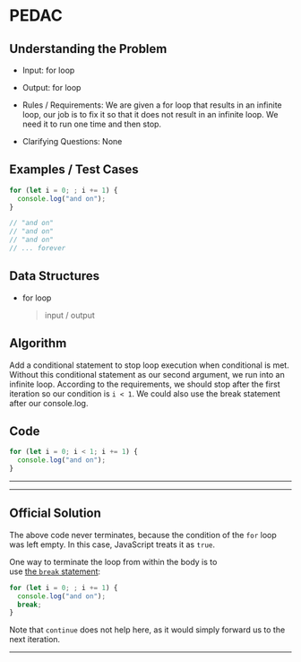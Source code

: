 # PEDAC

## Understanding the Problem

- Input:
  for loop

- Output:
  for loop

- Rules / Requirements:
  We are given a for loop that results in an infinite loop, our job is to fix it so that it does not result in an infinite loop. We need it to run one time and then stop.

- Clarifying Questions:
  None

## Examples / Test Cases

```js
for (let i = 0; ; i += 1) {
  console.log("and on");
}

// "and on"
// "and on"
// "and on"
// ... forever
```

## Data Structures

- for loop
  > input / output

## Algorithm

Add a conditional statement to stop loop execution when conditional is met. Without this conditional statement as our second argument, we run into an infinite loop. According to the requirements, we should stop after the first iteration so our condition is `i < 1`. We could also use the break statement after our console.log.

## Code

```js
for (let i = 0; i < 1; i += 1) {
  console.log("and on");
}
```

---

---

## Official Solution

The above code never terminates, because the condition of the `for` loop was left empty. In this case, JavaScript treats it as `true`.

One way to terminate the loop from within the body is to use [the `break` statement](https://developer.mozilla.org/en-US/docs/Web/JavaScript/Reference/Statements/break):

```js
for (let i = 0; ; i += 1) {
  console.log("and on");
  break;
}
```

Note that `continue` does not help here, as it would simply forward us to the next iteration.

---
